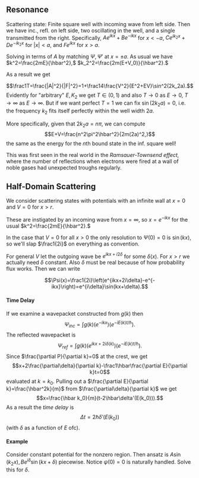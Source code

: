 ## Resonance
Scattering state: Finite square well with incoming wave from left side. Then we have inc., refl. on left side, two oscillating in the well, and a single transmitted from the right. Specifically, $Ae^{ikx}+Be^{-ikx}$ for $x<-a,$ $Ce^{ik_2x}+De^{-ik_2x}$ for $|x|<a,$ and $Fe^{ikx}$ for $x>a.$

Solving in terms of $A$ by matching $\Psi,\Psi'$ at $x=\pm a.$ As usual we have $k^2=\frac{2mE}{\hbar^2},$ $k_2^2=\frac{2m(E+V_0)}{\hbar^2}.$

As a result we get

$$\frac1T=\frac{|A|^2}{|F|^2}=1+\frac14\frac{V^2}{E^2+EV}\sin^2(2k_2a).$$
Evidently for "arbitrary" $E,K_2$ we get $T\in(0,1)$ and also $T\to 0$ as $E\to 0,$ $T\to\infty$ as $E\to\infty$. But if we want perfect $T=1$ we can fix $\sin(2k_2a)=0,$ i.e. the frequency $k_2$ fits itself perfectly within the well width $2a$.

More specifically, given that $2k_2a=n\pi,$ we can compute
$$E+V=\frac{n^2\pi^2\hbar^2}{2m(2a)^2,}$$
the same as the energy for the $n$th bound state in the inf. square well!

This was first seen in the real world in the *Ramsauer-Townsend effect,* where the number of reflections when electrons were fired at a wall of noble gases had unexpected troughs regularly.

## Half-Domain Scattering
We consider scattering states with potentials with an infinite wall at $x=0$ and $V=0$ for $x>r$.

These are instigated by an incoming wave from $x=\infty,$ so $x=e^{-ikx}$ for the usual $k^2=\frac{2mE}{\hbar^2}.$ 

In the case that $V=0$ for all $x>0$ the only resolution to $\Psi(0)=0$ is $\sin(kx),$ so we'll slap $\frac1{2i}$ on everything as convention.

For general $V$ let the outgoing wave be $e^{ikx+i2\delta}$ for some $\delta(x).$ For $x>r$ we actually need $\delta$ constant. Also $\delta$ must be real because of how probability flux works. Then we can write

$$\Psi(x)=\frac1{2i}\left(e^{ikx+2i\delta}-e^{-ikx}\right)=e^{i\delta}\sin(kx+\delta).$$
#### Time Delay
If we examine a wavepacket constructed from $g(k)$ then
$$\Psi_{inc}=\int g(k)(e^{-ikx})(e^{-iE(k)t/\hbar}).$$
The reflected wavepacket is
$$\Psi_{ref}=\int g(k)(e^{ikx+2i\delta(k)})(e^{-iE(k)t/\hbar}).$$
Since $\frac{\partial P}{\partial k}=0$ at the crest, we get
$$x+2\frac{\partial\delta}{\partial k}-\frac1\hbar\frac{\partial E}{\partial k}t=0$$
evaluated at $k=k_0.$ Pulling out a $\frac{\partial E}{\partial k}=\frac{\hbar^2k}{m}$ from $\frac{\partial\delta}{\partial k}$ we get
$$x=\frac{\hbar k_0}{m}(t-2\hbar\delta'(E(k_0))).$$
As a result the *time delay* is 
$$\Delta t=2\hbar\delta'(E(k_0))$$
(with $\delta$ as a function of $E$ ofc).
#### Example
Consider constant potential for the nonzero region. Then ansatz is $A\sin(k_2x),Be^{i\delta}\sin(kx+\delta)$ piecewise. Notice $\psi(0)=0$ is naturally handled. Solve this for $\delta.$
